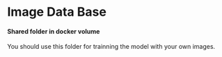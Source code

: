 # Image Data Base
#### Shared folder in docker volume

You should use this folder for trainning the model with your own images.